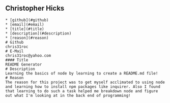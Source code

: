 ## Christopher Hicks
    
    * [github](#github)
    * [email](#email)
    * [title](#title)
    * [description](#description)
    * [reason](#reason)
    # Github
    chris31roc
    # E-Mail
    chris31roc@yahoo.com
    #### Title
    README Generator
    # Description
    Learning the basics of node by learning to create a README.md file!
    # Reason
    The reason for this project was to get myself acclimated to using node and learning how to install npm packages like inquirer. Also I found that learning to do such a task helped me breakdown node and figure out what I'm looking at in the back end of programming!